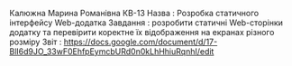 Калюжна Марина Романівна КВ-13
Назва : Розробка статичного інтерфейсу Web-додатка
Завдання : розробити статичні Web-сторінки додатку та перевірити коректне їх відображення на екранах різного розміру
Звіт : https://docs.google.com/document/d/17-BlI6d9JO_33wF0EhfpEymcbURd0n0kLhHhiuRqnhI/edit
